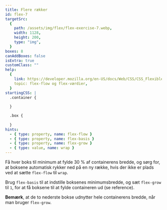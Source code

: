 ```yaml
---
title: Flere rækker
id: flex-7
targetSrc:
  {
    path: /assets/img/flex/flex-exercise-7.webp,
    width: 1128,
    height: 200,
    type: "img",
  }
boxes: 8
canAddBoxes: false
isExtra: true
customClass: ""
help:
  {
    link: https://developer.mozilla.org/en-US/docs/Web/CSS/CSS_Flexible_Box_Layout/Basic_Concepts_of_Flexbox#the_flex-flow_shorthand,
    topic: flex-flow og flex-værdier,
  }
startingCSS: |
  .container {
    
  }

  .box {
    
  }
hints:
  - { type: property, name: flex-flow }
  - { type: property, name: flex-basis }
  - { type: property, name: flex-grow }
  - { type: value, name: wrap }
---
```


Få hver boks til minimum at fylde 30 % af containerens bredde, og sørg for, at boksene automatisk rykker ned på en ny række, hvis der ikke er plads ved at sætte `flex-flow` til <code data-type="value">wrap</code>.

Brug `flex-basis` til at indstille boksenes minimumsbredde, og sæt `flex-grow` til <code data-type="value">1</code>, for at få boksene til at fylde containeren ud (se reference).

**Bemærk**, at de to nederste bokse udnytter hele containerens bredde, når man bruger `flex-grow`.
